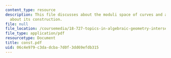```yaml
---
content_type: resource
description: This file discusses about the moduli space of curves and a few remarks
  about its construction.
file: null
file_location: /coursemedia/18-727-topics-in-algebraic-geometry-intersection-theory-on-moduli-spaces-spring-2006/06c4e979c3dadcba7d0f3dd69efdb315_const.pdf
file_type: application/pdf
resourcetype: Document
title: const.pdf
uid: 06c4e979-c3da-dcba-7d0f-3dd69efdb315
---
```

